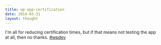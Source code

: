 ```yaml
---
title: wp-app-certification
date: 2014-03-31
layout: thought
---
```

I'm all for reducing certification times, but if that means not testing the app at all, then no thanks. [#wpdev](https://x.com/hashtag/wpdev?src=hashtag_click)